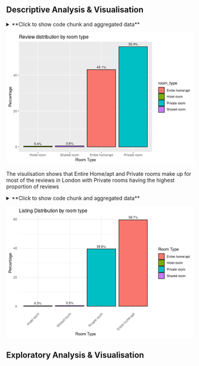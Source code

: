 ## Descriptive Analysis & Visualisation
<details>
  <summary>**Click to show code chunk and aggregated data**</summary>
  
![Aggregating total reviews for each room type](images/R_DA_Chunk1.PNG)

![Code Chunk Result](images/R_DA_Result1.PNG)

![Percentage distribution of reviews by each room type](images/R_DA_Chunk2.PNG)

![Code Chunk Result](images/R_DA_Result2.PNG)

![Data Viz 1](images/R_Viz_Chunk1.PNG)
 
</details>

![Data Viz 1 Result](images/R_Viz_Result1.png)

The visulisation shows that Entire Home/apt and Private rooms make up for most of the reviews in London with Private rooms having the highest proportion of reviews

<details>
  <summary>**Click to show code chunk and aggregated data**</summary>

![Percentage distrbution of listings by each room type](images/R_DA_Chunk3.PNG)

![Code Chunk Result](images/R_DA_Result3.PNG)

![Data Viz 2](images/R_Viz_Chunk2.PNG)
</details>

![Data Viz 2 Result](images/R_Viz_Result2.png)

## Exploratory Analysis & Visualisation
